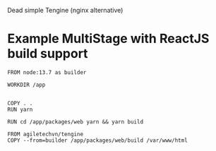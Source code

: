 
Dead simple Tengine (nginx alternative)


# Example MultiStage with ReactJS build support

```
FROM node:13.7 as builder

WORKDIR /app


COPY . .
RUN yarn

RUN cd /app/packages/web yarn && yarn build

FROM agiletechvn/tengine
COPY --from=builder /app/packages/web/build /var/www/html

```